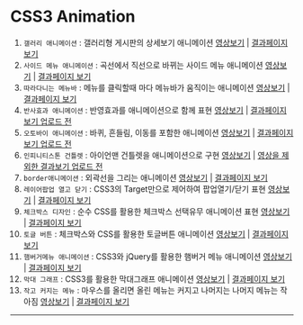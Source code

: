 # CSS3 Animation
1. `갤러리 애니메이션` : 갤러리형 게시판의 상세보기 애니메이션  [영상보기](https://youtu.be/4O27A0LoRdk) | [결과페이지 보기](https://rebehayan.github.io/animation/gallery/)
2. `사이드 메뉴 애니메이션` : 곡선에서 직선으로 바뀌는 사이드 메뉴 애니메이션 [영상보기](https://youtu.be/K9woWFtNsM4) | [결과페이지 보기](https://rebehayan.github.io/animation/menu2/)
3. `따라다니는 메뉴바` : 메뉴를 클릭할때 마다 메뉴바가 움직이는 애니메이션 [영상보기](https://youtu.be/o9xDVwaVZLk) | [결과페이지 보기](https://rebehayan.github.io/animation/menu/) 
4. `반사효과 애니메이션` : 반영효과를 애니메이션으로 함께 표현  [영상보기](https://youtu.be/C_FBiumn3dk) | [결과페이지 보기 업로드 전](-) 
5. `오토바이 애니메이션` : 바퀴, 흔들림, 이동를 포함한 애니메이션 [영상보기](https://youtu.be/e3q7mcM_nA4) | [결과페이지 보기 업로드 전](-) 
6. `인피니티스톤 건틀렛` : 아이언맨 건틀렛을 애니메이션으로 구현 [영상보기](https://youtu.be/3EAjC0QWOC0) | [영상을 제외한 결과보기 업로드 전](-) 
7. `border애니메이션` : 외곽선을 그리는 애니메이션 [영상보기](https://youtu.be/Ug2KdB7cms0) | [결과페이지 보기](https://rebehayan.github.io/animation/line/index.html) 
8. `레이어팝업 열고 닫기` : CSS3의 Target만으로 제어하여 팝업열기/닫기 표현 [영상보기](https://youtu.be/AqNFShHvii4) | [결과페이지 보기](https://rebehayan.github.io/animation/popup/) 
9. `체크박스 디자인` : 순수 CSS를 활용한 체크박스 선택유무 애니메이션 표현 [영상보기](https://youtu.be/1wJDvNTsdXo) | [결과페이지 보기](https://rebehayan.github.io/animation/input/) 
10. `토글 버튼` : 체크박스와 CSS를 활용한 토글버튼 애니메이션 [영상보기](https://youtu.be/rZUhar4s5w0) | [결과페이지 보기](https://rebehayan.github.io/animation/input2/) 
11. `햄버거메뉴 애니메이션` : CSS3와 jQuery를 활용한 햄버거 메뉴 애니메이션 [영상보기](https://youtu.be/Abzfqxrr0jc) | [결과페이지 보기](https://rebehayan.github.io/animation/menu3/)
12. `막대 그래프` : CSS3를 활용한 막대그래프 애니메이션 [영상보기](https://youtu.be/k7I1K68IrEo) | [결과페이지 보기](https://rebehayan.github.io/animation/graph/) 
13. `작고 커지는 메뉴` : 마우스를 올리면 올린 메뉴는 커지고 나머지는 나머지 메뉴는 작아짐  [영상보기](https://youtu.be/JbOEEtwy61A) | [결과페이지 보기](https://rebehayan.github.io/animation/menu4/) 

***
